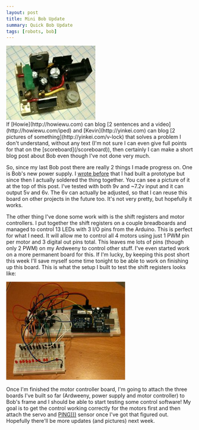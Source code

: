 ```yaml
---
layout: post
title: Mini Bob Update
summary: Quick Bob Update
tags: [robots, bob]
---
```


<div class="floatyimg"><img src="/images/bob_powersupply_rev_2.jpg" title="New Power Supply" alt="New Power Supply" /></div>
If [Howie](http://howiewu.com) can blog [2 sentences and a video](http://howiewu.com/iped) and [Kevin](http://yinkei.com) can blog [2 pictures of something](http://yinkei.com/v-lock) that solves a problem I don't understand, without any text (I'm not sure I can even give full points for that on the [scoreboard](/scoreboard)), then certainly I can make a short blog post about Bob even though I've not done very much.

So, since my last Bob post there are really 2 things I made progress on.  One is Bob's new power supply.  I [wrote before](/2010/05/11/bob-is-screwed) that I had built a prototype but since then I actually soldered the thing together.  You can see a picture of it at the top of this post.  I've tested with both 9v and ~7.2v input and it can output 5v and 6v.  The 6v can actually be adjusted, so that I can reuse this board on other projects in the future too.  It's not very pretty, but hopefully it works.

The other thing I've done some work with is the shift registers and motor controllers.  I put together the shift registers on a couple breadboards and managed to control 13 LEDs with 3 I/O pins from the Arduino.  This is perfect for what I need.  It will allow me to control all 4 motors using just 1 PWM pin per motor and 3 digital out pins total. This leaves me lots of pins (though only 2 PWM) on my Ardweeny to control other stuff.  I've even started work on a more permanent board for this.  If I'm lucky, by keeping this post short this week I'll save myself some time tonight to be able to work on finishing up this board.  This is what the setup I built to test the shift registers looks like:

![Shift Registers Mess](/images/shift_registers_initial_testing.jpg)

Once I'm finished the motor controller board, I'm going to attach the three boards I've built so far (Ardweeny, power supply and motor controller) to Bob's frame and I should be able to start testing some control software!  My goal is to get the control working correctly for the motors first and then attach the servo and [PING)))](http://www.parallax.com/tabid/768/ProductID/92/Default.aspx) sensor once I've got that figured out.  Hopefully there'll be more updates (and pictures) next week.
